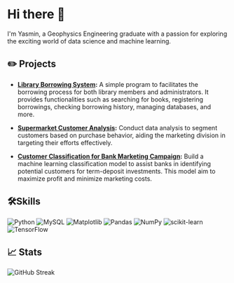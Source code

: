 # Hi there 👋

I'm Yasmin, a Geophysics Engineering graduate with a passion for exploring the exciting world of data science and machine learning. 

## ✏️ Projects

- **[Library Borrowing System](https://github.com/fathimahyasmin/Library-Borrowing-System):** A simple program to facilitates the borrowing process for both library members and administrators. It provides functionalities such as searching for books, registering borrowings, checking borrowing history, managing databases, and more.

- **[Supermarket Customer Analysis](https://github.com/fathimahyasmin/Supermarket-Customer-Analysis):** Conduct data analysis to segment customers based on purchase behavior, aiding the marketing division in targeting their efforts effectively.

- **[Customer Classification for Bank Marketing Campaign](https://github.com/fathimahyasmin/BankMarketingCampaign):** Build a machine learning classification model to assist banks in identifying potential customers for term-deposit investments. This model aim to maximize profit and minimize marketing costs.


## 🛠️Skills
![Python](https://img.shields.io/badge/python-3670A0?style=for-the-badge&logo=python&logoColor=ffdd54)
![MySQL](https://img.shields.io/badge/mysql-%2300f.svg?style=for-the-badge&logo=mysql&logoColor=white)
![Matplotlib](https://img.shields.io/badge/Matplotlib-%23ffffff.svg?style=for-the-badge&logo=Matplotlib&logoColor=black)
![Pandas](https://img.shields.io/badge/pandas-%23150458.svg?style=for-the-badge&logo=pandas&logoColor=white)
![NumPy](https://img.shields.io/badge/numpy-%23013243.svg?style=for-the-badge&logo=numpy&logoColor=white)
![scikit-learn](https://img.shields.io/badge/scikit--learn-%23F7931E.svg?style=for-the-badge&logo=scikit-learn&logoColor=white)
![TensorFlow](https://img.shields.io/badge/TensorFlow-%23FF6F00.svg?style=for-the-badge&logo=TensorFlow&logoColor=white)

## 📈 Stats
<picture>
    <source media="(prefers-color-scheme: dark)" srcset="https://streak-stats.demolab.com?user=fathimahyasmin&theme=prussian&border_radius=" alt="GitHub Streak" />
    <img src="https://streak-stats.demolab.com?user=fathimahyasmin&theme=prussianx&border_radius=" alt="GitHub Streak" />
</picture>


<!--
**fathimahyasmin/fathimahyasmin** is a ✨ _special_ ✨ repository because its `README.md` (this file) appears on your GitHub profile.

Here are some ideas to get you started:

- 🔭 I’m currently working on ...
- 🌱 I’m currently learning ...
- 👯 I’m looking to collaborate on ...
- 🤔 I’m looking for help with ...
- 💬 Ask me about ...
- 📫 How to reach me: ...
- 😄 Pronouns: ...
- ⚡ Fun fact: ...
-->
